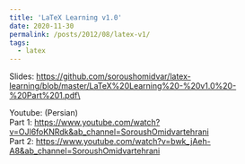 ```yaml
---
title: 'LaTeX Learning v1.0'
date: 2020-11-30
permalink: /posts/2012/08/latex-v1/
tags:
  - latex
---
```



Slides: 
https://github.com/soroushomidvar/latex-learning/blob/master/LaTeX%20Learning%20-%20v1.0%20-%20Part%201.pdf\

Youtube: (Persian)
\
Part 1: 
https://www.youtube.com/watch?v=OJl6foKNRdk&ab_channel=SoroushOmidvartehrani
\
Part 2:
https://www.youtube.com/watch?v=bwk_jAeh-A8&ab_channel=SoroushOmidvartehrani
